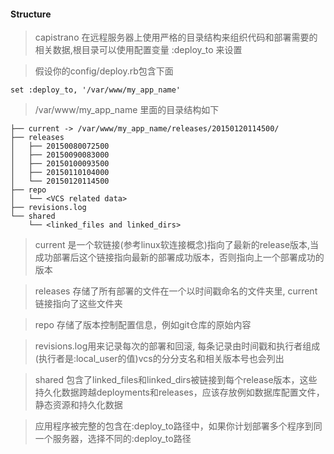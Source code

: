 #### Structure

> capistrano 在远程服务器上使用严格的目录结构来组织代码和部署需要的相关数据,根目录可以使用配置变量
> :deploy_to 来设置

> 假设你的config/deploy.rb包含下面

    set :deploy_to, '/var/www/my_app_name'

>  /var/www/my_app_name 里面的目录结构如下

    ├── current -> /var/www/my_app_name/releases/20150120114500/
    ├── releases
    │   ├── 20150080072500
    │   ├── 20150090083000
    │   ├── 20150100093500
    │   ├── 20150110104000
    │   └── 20150120114500
    ├── repo
    │   └── <VCS related data>
    ├── revisions.log
    └── shared
        └── <linked_files and linked_dirs>

> current 是一个软链接(参考linux软连接概念)指向了最新的release版本,当成功部署后这个链接指向最新的部署成功版本，否则指向上一个部署成功的版本

> releases 存储了所有部署的文件在一个以时间戳命名的文件夹里, current链接指向了这些文件夹

> repo 存储了版本控制配置信息，例如git仓库的原始内容

> revisions.log用来记录每次的部署和回滚, 每条记录由时间戳和执行者组成(执行者是:local_user的值)vcs的分分支名和相关版本号也会列出

> shared 包含了linked_files和linked_dirs被链接到每个release版本，这些持久化数据跨越deployments和releases，应该存放例如数据库配置文件，静态资源和持久化数据

> 应用程序被完整的包含在:deploy_to路径中，如果你计划部署多个程序到同一个服务器，选择不同的:deploy_to路径